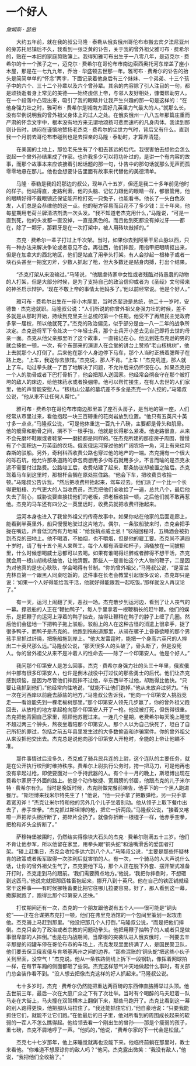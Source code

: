 # 一个好人

*詹姆斯 · 瑟伯*

　　大约五年前，就在我的叔公马隆 · 泰勒从俄亥俄州哥伦布市搬去宾夕法尼亚州的旁苏托尼镇后不久，我看到一张泛黄的讣告，关于我的曾外祖父雅可布 · 费希尔的，贴在一本旧的家庭剪贴簿上。我得知雅可布出生于一八零八年，是迈克尔 · 费希尔的十一个孩子之一，迈克尔 · 费希尔在哥伦布市南边索西奥托河东岸盖了座小木屋，那是在一七九九年，乔治 · 华盛顿去世那一年。雅可布 · 费希尔的讣告的抬头是简简单单的“怀念”两字，下面记录着他身后有三个妹妹、一个弟弟、十三个孩子中的六个、三十二个孙辈以及六个曾孙辈。其余的内容除了引人注目的一句，都是颂扬逝者身上常见的美德——始终虔信上帝，与邻人友好相处，慷慨帮助穷人。在一个段落中凸现出来，吸引了我的眼睛并让我产生兴趣的那一句是这样的：“在他身强力壮之时，雅可布 · 费希尔是城南方圆好几英里力气最大的人。”就那么长，没有举例说明我的曾外祖父身体上的过人之处。在俄亥俄州一八八五年那篇庄重而严肃的怀念文字中，根本没有地方来无谓地颂扬可悲而速朽的凡身肉体。我读到那则讣告时，纳闷在谨慎地赞扬老杰克 · 费希尔的尘世力气时，背后又有什么。直到我一个月前去哥伦布市碰到也是去探亲的马隆 · 泰勒时，才算弄清楚。

　　在美国的土地上，那位老先生有了个相去甚远的后代。我很害怕去想他会怎么说起一个曾外孙结果成了作家。也许我多少可以将功补过的，是讲一个有内容的故事，而那个故事本来应该接着引起话题的那一句，讣告中的那句话就那么无声而孤零零地悬在那儿。他也会想要讣告里面有故事来代替他的美德清单。

　　马隆 · 泰勒是我妈妈那边的叔公，现年八十五岁，但还是我二十多年前见他时的样子。他站得直，走路利索，他的头脑、记忆力跟他的眼睛一样，都很管用，他的眼睛好得不戴眼镜还保证能开枪打死一只兔子，也能看书。他长了一头白色浓发，人们总是会恭维他的这一点。他的秘方容易而且花不了多少钱：三十年来，他每星期用老荷兰牌清洁剂洗一次头发。“我不知道老杰克用什么，”马隆说，“可是一直到死，他的头发都一直没掉，一直是黑色的。而且他到死都没有掉过牙——都在，除了一颗牙，那颗牙是在一次打架中，被人用砖块敲掉的。”

　　杰克 · 费希尔一辈子打过上千次架。当时，如果你去到阿莱干尼山脉以西，只有一种办法来解决争论或者意见不合。再往西，他们摔跤，用指甲把眼睛抠出来，但是在加拿大的西北地区，他们是站直了用拳头打架。有人会抄起一根棒子或者一块石头甚至一把宽刃斧，少数人抓起了枪，但大多数还是贴身肉搏，打出个结果。

　　“杰克打架从来没输过。”马隆说，“他跟虐待家中女性或者残酷对待愚蠢的动物的人打架，但是大部分时候，是为了支持自己的政治信仰或者为《圣经》文句带来的神圣启示辩护。‘现在不敬上帝的事情太他妈多了。’他以前经常说。他是个好人。”

　　雅可布 · 费希尔出生在一座小木屋里，当时杰斐逊是总统，他二十一岁时，安德鲁 · 杰克逊就职。马隆叔公说：“人们所说的你曾外祖父身强力壮的时候，差不多就是从那时开始，持续到克里夫兰总统的第一个任期。他受不了再熬民主党政府多掌一届权，所以他就死了。”杰克的政治偏见，似乎部分是由一八一二年的战争所决定。杰克逊将军下令处决一个年轻士兵，那个士兵开小差去见自己即将去世的母亲一面。杰克从他父亲那里听了这个故事，一直铭记在心。他见到姓杰克逊的男的就会揍他一顿，一次，有个东部来的演讲人在会堂的讲台上赞扬“老山核桃树”，他上去就那个人打倒了。后来他在那个人身边停下马车，那个人当时正捂着腮帮子在路上走。“上车，我送你去旅馆。”杰克说，那人不肯。“上车！”杰克吼道，那人就上了车。动过拳头就一了百了地解决了问题，不允许后来仍怀恨在心。如果杰克把一个人的肋骨或者下巴打骨折了，他会把那人送回家。他经常会彻夜守在那个被打垮的敌人的床边，给他抹药水或者换绷带。他可以帮忙接生，在有人去世的人们家里，他的声音能安慰人。“核桃山公墓的墓坑差不多全是杰克一个人挖的，”马隆叔公说，“他从来不让任何人帮忙。”

　　雅可布 · 费希尔在哥伦布市南边那里盖了座石头房子，是当地的第一座，人们经常从市里过来，看他抱起一块三百磅重的花岗岩放到位置。“他只有五英尺十英寸多一点点，”马隆叔公说，“可是他体重达一百九十八磅，主要都是骨头和肌骨。他的髋骨和肋骨之间，搁不下一根手指，他就是长得那么紧凑。他走路很直，从来不会先磨坏鞋跟或者鞋掌——磨损都是同样的。”在杰克所建的那座房子周围，慢慢有了个面积达一万英亩的农场。俄亥俄运河穿过他的广阔农场一角，河上有来往阿森斯的驳船。另外，奇利科西收费公路也穿过他的地产的一端。杰克拥有一个很大的砾石坑，他允许那条道路的承包商想用多少砾石就用多少，不言而喻的是杰克永远不需要付过路费。公路竣工后，收费站建了起来，那条协议却被置之脑后。杰克驾着马车到这里时，那根杆会搁在原处拦住路。“他会下车，把收费员收拾一顿。”马隆叔公告诉我，“然后把收费杆抬起来，驾车过去。他们派了一个比一个长得更魁梧、力气更大的人当收费员，杰克把他们全收拾了一遍，总共八个，最后他失去了耐心，威胁说要直接找他们的老板，把老板收拾一顿，之后他们就不敢再惹他。杰克的马车还有四分之一英里远时，收费员就把收费杆抬起来。

　　运河本身也进入了我曾外祖父的传奇故事中。如果你站在他家的后面走廊上，能看到半英里外，船只慢慢地驶过这片地方。偶尔，一条驳船驶来时，杰克会把手拢在嘴边，声音低沉而有力地喊：“给我捎点威士忌！”驳船回程时，五桶酒会被扔到杰克的田地上。他不喝酒，不抽烟，也不嚼烟，但是他的雇工要。杰克尚不满四十岁时，请了有十五个黑人来帮工。每个人都有酒壶和杯子，酒桶放在一间披棚里，什么时候想喝威士忌都可以去喝。如果有谁喝得烂醉或者醉得不想干活，杰克就会用一根山胡桃枝抽他，让他清醒。那些人一是害怕这个大人物的鞭子，二是因为对他真的是忠心耿耿，学会喝得有节制。“你的曾外祖父，”马隆叔公说，“是富兰克林县第一个跟黑人同桌吃饭的，这件事在长老会教堂引起很多议论，杰克却只是说：‘如果一个人好得能给我干活，他就好得能跟我一起吃饭。’那样就没人再议论了。”

　　有一天，运河上闹翻了天，恶战一场。杰克散步到运河边，看到了让人丧气的一幕。撑驳船的人正在“鞭抽鸭子”，每人手里拿着一根鞭稍长的赶牛鞭。他们的娱乐，是把鞭子向运河上浮着的鸭子抽去，抽得让鞭稍在鸭子的脖子上缠了几圈。然后他们会猛地一下把鸭子拖上驳船。驳船上的人在这种古怪的消遣上很拿手，捉了很多鸭子，而鸭子是杰克的。他跑到拖船道那里，从骑在骡子上昏昏欲睡的那个男孩手里抓过纤绳，把拖船拖到岸上。“他大发雷霆时，能把一个身高六英尺的人摔出二十英尺那么远。”马隆叔公说，“那天很多人的头破了，骨头断了，但是没死人。你的曾外祖父从来不是冲着人的性命去——除了一个印第安人。他是个好人。”

　　我问那个印第安人是怎么回事。杰克 · 费希尔身强力壮的头三十年里，俄亥俄州中部有很多印第安人，也许是倒木战役中打过仗的那些勇士的后代。他们让杰克感到烦恼，是因为尽管他们摔跤摔不过他，举东西举不过他，却跑得比他快。“只要让我抓到他们，”他经常向往地说，“就能不让他们跑掉。”他从未放弃过努力。“有一次在河西岸以前鹿去舔盐的地方，”马隆叔公告诉我，“他向一个印第安人挑战竞走——看谁能先到一棵老榆树那里。”那个印第安人领先几步赢了，你的曾外祖父跑回去，从放枪的地方拿起枪向那个印第安人开了一枪。他没被打死，但伤得很重。杰克把他背回自己家里，照顾他苏醒过来。一连几个星期，老费希尔每天晚上睡觉不超过两三个钟头，熬夜坐着陪那个印第安人。那个人以为自己快死了，坦白了自己所犯的罪过，包括之前五年县里发生过的大多数偷盗和诈骗案件。你的曾外祖父从来没把他交出去。杰克总是说他向那个印第安人开枪时，全能的上帝让他瞄不准。

　　那件事情过后没多久，杰克成了骑兵民兵连的上尉，这个连队的主要任务，就是在公开执行绞刑时维持秩序。费希尔上尉执行公务时，挎一把马刀，可是他再也没有拿起过枪，即使要面对一个手持武器的人。有个十一月的晚上，斯坦博出现在费希尔家房子外面的路上。他是个动作敏捷、宽肩膀的邻居，他跟杰克的儿子米尔特 · 费希尔有仇。当时是晚饭时候，杰克刚做完餐前祷告，他手下的一个黑人跑进餐厅。“斯坦博来找米尔特先生了！”他说，“他一只手拿了把散弹枪，另一只手拿着宽刃斧！”杰克让米尔特和他的另外几个儿子坐着别动。他从领子上取下餐巾出去了，赤手空拳。“杰克抓过斯坦博的枪，把它一折两段。”马隆叔公说，“接着又喀嚓一声把斧头柄折断了，把碎片全扔了。就像你折断一根棍子一样，他赤手空拳，把枪和斧头全折断了。”

　　萨穆特堡被围时，仍然结实得像块大石头的杰克 · 费希尔刚满五十三岁。他们不肯让他参军，所以他留在家里，用拳头跟“铜头蛇”和油嘴滑舌的爱国者打架。“碰上赶集日，杰克会收拾多达六到八个人。”马隆叔公说，“主要是那些怀疑林肯的政策或者叛军取得一次胜利后就害怕的人。有一次，一个骑马的人大声说什么话，让你的曾外祖父生气了，杰克要他下马，那个人正在脱下外套、摆开架式准备开打时，杰克走到马的跟前。‘我们需要腾点地方。’他说，‘我把你摔倒时，不想砸到这匹马。’他说完就把那匹牲畜抱起来，挪开八到十英尺。他在自己的铁匠铺就经常干这种事——有时候挪牲畜要比把它往哪儿拉要容易。好了，那人看到这一幕，撒脚就跑了，跑得比那个印第安人还快。”

　　打仗期间还有一次，杰克的一个朋友跟他说有五个人——很可能是“铜头蛇”——正在合谋把杰克打一顿，他们在弗里克酒馆的一个包间里策划一起攻击他。杰克骑上马赶到那里。“他没把那几个人打倒，”马隆叔公说，“而是把他们摔倒。杰克只会为了政治或者宗教的问题动拳头。他把用鞭子抽鸭子的人或者只是做事很卑鄙的人摔倒。”也是在内战期间，当摩根的突袭队进入俄亥俄时，一列要去辛辛那提的闷罐车停在哥伦布市的车场上，杰克发现里面挤满了人，是国民警卫队，他们要去保卫俄亥俄与肯塔基两州之间的边界。“那些混账的‘铜头蛇’把这些小伙子关到里面，没空气！”杰克说。他从一条铁路侧线上拆下一段钢轨，像挥着网球拍一样，在每节车厢的侧面都砸了些洞。杰克这样怒气冲天地做起什么事时，有关部门总会装作看不到。“没人想去把像杰克这样的好人抓起来。”马隆叔公说。

　　七十多岁时，杰克 · 费希尔仍然能把重达两百磅的东西伸直胳膊举过头顶。他去世前三年，最后一次在大庭广众之下有了次壮举。当时有个喝醉的马夫赶着一队马走在大街上，马夫撞在双驾横木上翻倒下来，那些马跑开了。杰克比看到这一幕的别人跑得更快，他把那队马拉住了。“我还能抓住它们，”他自豪地说：“只要我能抓住它们，就能不让它们跑。”在他最后的日子里，他对所看到的周围成长起来的软弱的一茬人不怎么瞧得起。他给领去看一个刚出生的曾孙——那是个瘦弱的孩子，重七磅，杰克不屑地哼了一声。“他妈的，”他说，“费希尔家的下一代会是松鼠。”

　　杰克七十七岁那年，他上床睡觉就再也没能下来。他临终前躺在那里时，教士来看他。“你难道不想原谅你的敌人吗？”他问。杰克露出微笑：“我没有敌人，”他说，“我把他们全收拾了。”